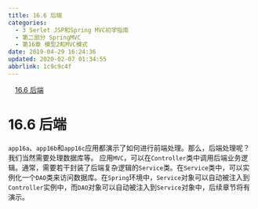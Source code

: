 ```yaml
---
title: 16.6 后端
categories: 
  - 3 Serlet JSP和Spring MVC初学指南
  - 第二部分 SpringMVC
  - 第16章 模型2和MVC模式
date: 2019-04-29 16:24:36
updated: 2020-02-07 01:34:55
abbrlink: 1c9c9c4f
---
```

<div id='my_toc'><a href="/JavaReadingNotes/1c9c9c4f/#16-6-后端" class="header_1">16.6 后端</a>&nbsp;<br></div>
<style>.header_1{margin-left: 1em;}.header_2{margin-left: 2em;}.header_3{margin-left: 3em;}.header_4{margin-left: 4em;}.header_5{margin-left: 5em;}.header_6{margin-left: 6em;}</style>
<!--more-->
<script>if (navigator.platform.search('arm')==-1){document.getElementById('my_toc').style.display = 'none';}var e,p = document.getElementsByTagName('p');while (p.length>0) {e = p[0];e.parentElement.removeChild(e);}</script>

<!--end-->
# 16.6 后端 #
`app16a`、`app16b`和`app16c`应用都演示了如何进行前端处理。那么，后端处理呢？我们当然需要处理数据库等。
应用`MVC`，可以在`Controller`类中调用后端业务逻辑。通常，需要若干封装了后端复杂逻辑的`Service`类。在`Service`类中，可以实例化一个`DAO`类来访问数据库。在`Spring`环境中，`Service`对象可以自动被注入到`Controller`实例中，而`DAO`对象可以自动被注入到`Service`对象中，后续章节将有演示。

